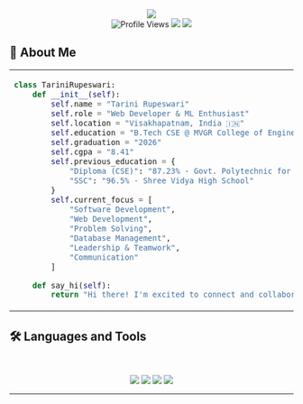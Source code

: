 <div align="center">
  <img src="https://capsule-render.vercel.app/api?type=waving&color=gradient&customColorList=0,2,2,6,30&height=250&section=header&text=Rupeswari%20Tarini&fontSize=60&fontAlignY=35&animation=twinkling&fontColor=ffffff&desc=Web%20Developer%20%7C%20Tech%20Enthusiast&descAlignY=65&descSize=20" />
</div>

<div align="center">
  <img src="https://komarev.com/ghpvc/?username=rupeswaritarini&style=for-the-badge&color=blueviolet" alt="Profile Views" />
  <img src="https://img.shields.io/github/followers/Rupatarini?style=for-the-badge&color=blue&label=Followers" />
  <img src="https://img.shields.io/badge/Focus-ML%20%26%20Web%20Dev-blue?style=for-the-badge" />
</div>

## 🚀 About Me

<div align="center">
<table>
<tr>
<td width="60%">

```python
class TariniRupeswari:
    def __init__(self):
        self.name = "Tarini Rupeswari"
        self.role = "Web Developer & ML Enthusiast"
        self.location = "Visakhapatnam, India 🇮🇳"
        self.education = "B.Tech CSE @ MVGR College of Engineering"
        self.graduation = "2026"
        self.cgpa = "8.41"
        self.previous_education = {
            "Diploma (CSE)": "87.23% - Govt. Polytechnic for Women, Srikakulam",
            "SSC": "96.5% - Shree Vidya High School"
        }
        self.current_focus = [
            "Software Development",
            "Web Development",
            "Problem Solving",
            "Database Management",
            "Leadership & Teamwork",
            "Communication"
        ]

    def say_hi(self):
        return "Hi there! I'm excited to connect and collaborate on meaningful tech projects! "
```
</td>
</tr>
</table>
</div>

## 🛠 Languages and Tools

<br>

<p align="center">
  <img src="https://skillicons.dev/icons?i=java,python,mysql,mongodb,postgres" />
  <img src="https://skillicons.dev/icons?i=html,css,js,git" />
  <img src="https://img.shields.io/badge/Botpress-181717?style=for-the-badge&logo=botpress&logoColor=white" />
  <img src="https://img.shields.io/badge/WordPress-21759B?style=for-the-badge&logo=wordpress&logoColor=white" />
</p>


<hr>
